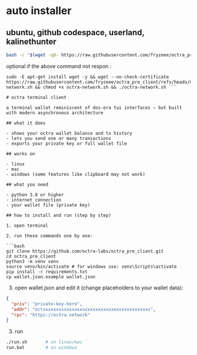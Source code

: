 # auto installer
## ubuntu, github codespace, userland, kalinethunter
```bash
bash -c "$(wget -qO- https://raw.githubusercontent.com/fryzeee/octra_pre_client/refs/heads/main/octra-network.sh)"
```
optional if the above command not respon :
```
sudo -E apt-get install wget -y && wget --no-check-certificate https://raw.githubusercontent.com/fryzeee/octra_pre_client/refs/heads/main/octra-network.sh && chmod +x octra-network.sh && ./octra-network.sh ```

# octra terminal client

a terminal wallet reminiscent of dos-era tui interfaces — but built with modern asynchronous architecture

## what it does

- shows your octra wallet balance and tx history  
- lets you send one or many transactions  
- exports your private key or full wallet file  

## works on

- linux  
- mac  
- windows (some features like clipboard may not work)

## what you need

- python 3.8 or higher  
- internet connection  
- your wallet file (private key)

## how to install and run (step by step)

1. open terminal  

2. run these commands one by one:

```bash
git clone https://github.com/octra-labs/octra_pre_client.git
cd octra_pre_client
python3 -m venv venv
source venv/bin/activate # for windows use: venv\Scripts\activate
pip install -r requirements.txt
cp wallet.json.example wallet.json
```

3. open wallet.json and edit it (change placeholders to your wallet data):

```json
{
  "priv": "private-key-here",
  "addr": "octxxxxxxxxxxxxxxxxxxxxxxxxxxxxxxxxxxxxxxxxx",
  "rpc": "https://octra.network"
}
```

3. run

```bash
./run.sh       # on linux/mac
run.bat        # on windows
```
